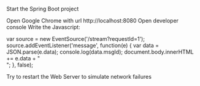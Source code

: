 Start the Spring Boot project

Open Google Chrome with url http://localhost:8080
Open developer console
Write the Javascript:

var source = new EventSource('/stream?requestId=1');
source.addEventListener('message', function(e) {
  var data = JSON.parse(e.data);
  console.log(data.msgId);
  document.body.innerHTML += e.data + "<br/>";
}, false);


Try to restart the Web Server to simulate network failures